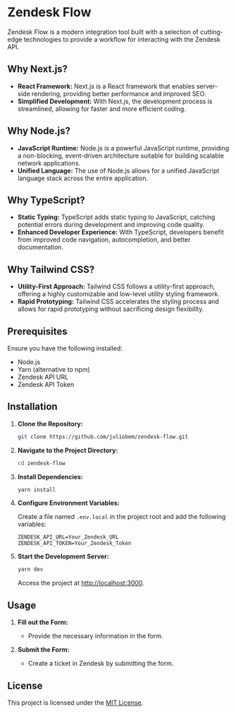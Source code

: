 # Zendesk Flow

Zendesk Flow is a modern integration tool built with a selection of cutting-edge technologies to provide a workflow for interacting with the Zendesk API.

## Why Next.js?

- **React Framework:** Next.js is a React framework that enables server-side rendering, providing better performance and improved SEO.
- **Simplified Development:** With Next.js, the development process is streamlined, allowing for faster and more efficient coding.

## Why Node.js?

- **JavaScript Runtime:** Node.js is a powerful JavaScript runtime, providing a non-blocking, event-driven architecture suitable for building scalable network applications.
- **Unified Language:** The use of Node.js allows for a unified JavaScript language stack across the entire application.

## Why TypeScript?

- **Static Typing:** TypeScript adds static typing to JavaScript, catching potential errors during development and improving code quality.
- **Enhanced Developer Experience:** With TypeScript, developers benefit from improved code navigation, autocompletion, and better documentation.

## Why Tailwind CSS?

- **Utility-First Approach:** Tailwind CSS follows a utility-first approach, offering a highly customizable and low-level utility styling framework.
- **Rapid Prototyping:** Tailwind CSS accelerates the styling process and allows for rapid prototyping without sacrificing design flexibility.

## Prerequisites

Ensure you have the following installed:

- Node.js
- Yarn (alternative to npm)
- Zendesk API URL
- Zendesk API Token

## Installation

1. **Clone the Repository:**

    ```bash
    git clone https://github.com/juliobem/zendesk-flow.git
    ```

2. **Navigate to the Project Directory:**

    ```bash
    cd zendesk-flow
    ```

3. **Install Dependencies:**

    ```bash
    yarn install
    ```

4. **Configure Environment Variables:**

    Create a file named `.env.local` in the project root and add the following variables:

    ```env
    ZENDESK_API_URL=Your_Zendesk_URL
    ZENDESK_API_TOKEN=Your_Zendesk_Token
    ```

5. **Start the Development Server:**

    ```bash
    yarn dev
    ```

    Access the project at [http://localhost:3000](http://localhost:3000).

## Usage

1. **Fill out the Form:**
    - Provide the necessary information in the form.

2. **Submit the Form:**
    - Create a ticket in Zendesk by submitting the form.

## License

This project is licensed under the [MIT License](LICENSE).

